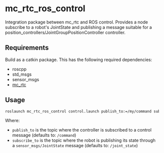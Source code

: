 mc_rtc_ros_control
==

Integration package between mc_rtc and ROS control. Provides a node subscribe to a robot's JointState and publishing a message suitable for a position_controllers/JointGroupPositionController controller.

Requirements
--

Build as a catkin package. This has the following required dependencies:

- roscpp
- std_msgs
- sensor_msgs
- [mc_rtc](https://github.com/jrl-umi3218/mc_rtc)

Usage
--

```bash
roslaunch mc_rtc_ros_control control.launch publish_to:=/my/command subscribe_to:=/my/state
```

Where:

- `publish_to` is the topic where the controller is subscribed to a control message (defaults to: `/command`)
- `subscribe_to` is the topic where the robot is publishing its state through a `sensor_msgs/JointState` message (defaults to: `/joint_state`)
